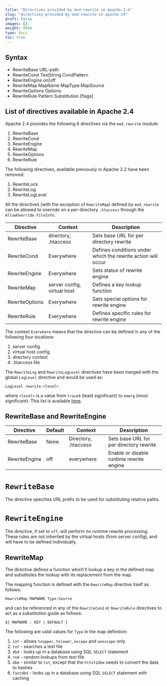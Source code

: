 ```yaml
---
title: "Directives provided by mod-rewrite in Apache 2.4"
slug: "directives-provided-by-mod-rewrite-in-apache-24"
draft: false
images: []
weight: 9994
type: docs
toc: true
---
```


## Syntax
 - RewriteBase URL-path
 - RewriteCond TestString CondPattern
 - RewriteEngine on|off
 - RewriteMap MapName MapType:MapSource
 - RewriteOptions Options
 - RewriteRule Pattern Substitution [flags]

## List of directives available in Apache 2.4
Apache 2.4 provides the following 6 directives via the `mod_rewrite` module:

 1. RewriteBase
 1. RewriteCond
 1. RewriteEngine
 1. RewriteMap
 1. RewriteOptions
 1. RewriteRule

The following directives, available previously in Apache 2.2 have been removed:

 1. RewriteLock
 1. RewriteLog
 1. RewriteLogLevel

All the directives (with the exception of `RewriteMap`) defined by `mod_rewrite` can be allowed to override on a per-directory `.htaccess` through the `AllowOverride FileInfo`.

| Directive | Context | Description |
| ---- | ---- | ---- |
| RewriteBase | directory, .htaccess | Sets base URL for per directory rewrite |
| RewriteCond | Everywhere | Defines conditions under which the rewrite action will occur |
| RewriteEngine | Everywhere | Sets status of rewrite engine |
| RewriteMap | server config, virtual host | Defines a key lookup function |
| RewriteOptions | Everywhere | Sets special _options_ for rewrite engine |
| RewriteRule | Everywhere | Defines specific rules for rewrite engine |

The context `Everwhere` means that the directive can be defined in any of the following four locations:

 1. server config
 1. virtual host config
 1. directory context
 1. .htaccess file

The `RewriteLog` and `RewriteLogLevel` directives have been merged with the global `LogLevel` directive and would be used as:

    LogLevel rewrite:<level>

where `<level>` is a value from `trace8` (least significant) to `emerg` (most significant). This list is available [here][1].


  [1]: https://httpd.apache.org/docs/2.4/mod/core.html#loglevel

## RewriteBase and RewriteEngine
| Directive | Default | Context | Description |
| ---- | ---- | ---- | ---- |
| RewriteBase | None | Directory, .htaccess | Sets base URL for per directory rewrite |
| RewriteEngine | off | everywhere | Enable or disable runtime rewrite engine |

# `RewriteBase`

The directive specifies URL prefix to be used for substituting relative paths.

# `RewriteEngine`

The directive, if set to `off`, will perform no runtime rewrite processing. These rules are not inherited by the virtual hosts (from server config), and will have to be defined individually.

## RewriteMap
The directive defines a function which'll lookup a key in the defined map and substitutes the lookup with its replacement from the map.

The mapping function is defined with the `RewriteMap` directive itself as follows:

    RewriteMap MAPNAME Type:Source

and can be referenced in any of the `RewriteCond` or `RewriteRule` directives to act as a substitution guide as follows:

    ${ MAPNAME : KEY | DEFAULT }

The following are valid values for `Type` in the map definition:

 1. `int` - allows `toupper`, `tolower`, `escape` and `unescape` only
 1. `txt` - searches a text file
 1. `dbd` - looks up in a database using SQL `SELECT` statement
 1. `rnd` - random lookups from text file
 1. `dbm` - similar to `txt`, except that the `httxt2dbm` needs to convert the data to hashes
 1. `fastdbd` - looks up in a database using SQL `SELECT` statement with caching

